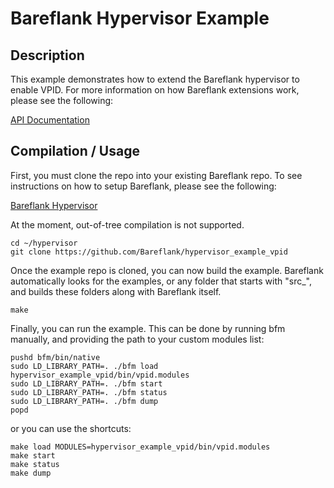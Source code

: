 # Bareflank Hypervisor Example

## Description

This example demonstrates how to extend the Bareflank hypervisor to enable VPID. For more information on how Bareflank extensions work, please see the following:

[API Documentation](http://bareflank.github.io/hypervisor/html/)

## Compilation / Usage

First, you must clone the repo into your existing Bareflank repo. To see instructions on how to setup Bareflank, please see the following:

[Bareflank Hypervisor](https://github.com/Bareflank/hypervisor)

At the moment, out-of-tree compilation is not supported.

```
cd ~/hypervisor
git clone https://github.com/Bareflank/hypervisor_example_vpid
```

Once the example repo is cloned, you can now build the example. Bareflank automatically looks for the examples, or any folder that starts with "src_", and builds these folders along with Bareflank itself. 

```
make
```

Finally, you can run the example. This can be done by running bfm manually, and providing the path to your custom modules list:

```
pushd bfm/bin/native
sudo LD_LIBRARY_PATH=. ./bfm load hypervisor_example_vpid/bin/vpid.modules
sudo LD_LIBRARY_PATH=. ./bfm start
sudo LD_LIBRARY_PATH=. ./bfm status
sudo LD_LIBRARY_PATH=. ./bfm dump
popd
```

or you can use the shortcuts:

```
make load MODULES=hypervisor_example_vpid/bin/vpid.modules
make start
make status
make dump
```
